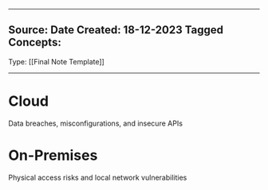 - - -
Source:
Date Created:  18-12-2023
Tagged Concepts:
-
Type: [[Final Note Template]]
- - - 
# Cloud

Data breaches, misconfigurations, and insecure APIs

# On-Premises
Physical access risks and local network vulnerabilities